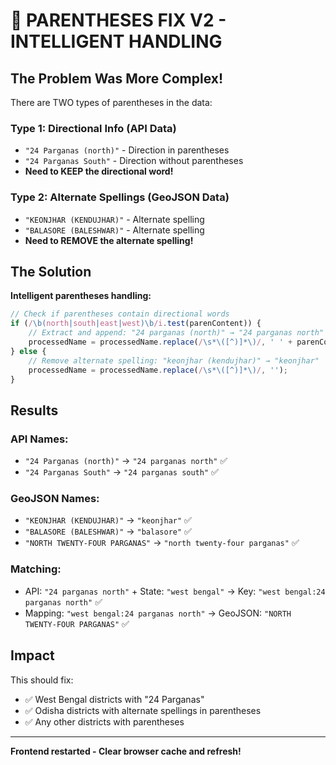 # 🔧 PARENTHESES FIX V2 - INTELLIGENT HANDLING

## The Problem Was More Complex!

There are TWO types of parentheses in the data:

### Type 1: Directional Info (API Data)
- `"24 Parganas (north)"` - Direction in parentheses
- `"24 Parganas South"` - Direction without parentheses
- **Need to KEEP the directional word!**

### Type 2: Alternate Spellings (GeoJSON Data)
- `"KEONJHAR (KENDUJHAR)"` - Alternate spelling
- `"BALASORE (BALESHWAR)"` - Alternate spelling
- **Need to REMOVE the alternate spelling!**

## The Solution

**Intelligent parentheses handling:**

```javascript
// Check if parentheses contain directional words
if (/\b(north|south|east|west)\b/i.test(parenContent)) {
    // Extract and append: "24 parganas (north)" → "24 parganas north"
    processedName = processedName.replace(/\s*\([^)]*\)/, ' ' + parenContent);
} else {
    // Remove alternate spelling: "keonjhar (kendujhar)" → "keonjhar"
    processedName = processedName.replace(/\s*\([^)]*\)/, '');
}
```

## Results

### API Names:
- `"24 Parganas (north)"` → `"24 parganas north"` ✅
- `"24 Parganas South"` → `"24 parganas south"` ✅

### GeoJSON Names:
- `"KEONJHAR (KENDUJHAR)"` → `"keonjhar"` ✅
- `"BALASORE (BALESHWAR)"` → `"balasore"` ✅
- `"NORTH TWENTY-FOUR PARGANAS"` → `"north twenty-four parganas"` ✅

### Matching:
- API: `"24 parganas north"` + State: `"west bengal"` → Key: `"west bengal:24 parganas north"` ✅
- Mapping: `"west bengal:24 parganas north"` → GeoJSON: `"NORTH TWENTY-FOUR PARGANAS"` ✅

## Impact

This should fix:
- ✅ West Bengal districts with "24 Parganas"
- ✅ Odisha districts with alternate spellings in parentheses
- ✅ Any other districts with parentheses

---

**Frontend restarted - Clear browser cache and refresh!**
